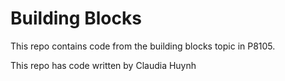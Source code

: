 # Building Blocks

This repo contains code from the building blocks topic in P8105. 

This repo has code written by Claudia Huynh 

